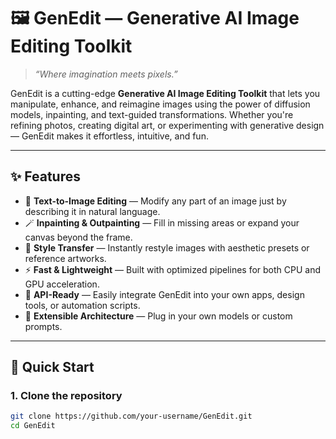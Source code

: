 # 🖼️ GenEdit — Generative AI Image Editing Toolkit

> *“Where imagination meets pixels.”*

GenEdit is a cutting-edge **Generative AI Image Editing Toolkit** that lets you manipulate, enhance, and reimagine images using the power of diffusion models, inpainting, and text-guided transformations. Whether you're refining photos, creating digital art, or experimenting with generative design — GenEdit makes it effortless, intuitive, and fun.

---

## ✨ Features

- 🎨 **Text-to-Image Editing** — Modify any part of an image just by describing it in natural language.  
- 🪄 **Inpainting & Outpainting** — Fill in missing areas or expand your canvas beyond the frame.  
- 🧠 **Style Transfer** — Instantly restyle images with aesthetic presets or reference artworks.  
- ⚡ **Fast & Lightweight** — Built with optimized pipelines for both CPU and GPU acceleration.  
- 🔄 **API-Ready** — Easily integrate GenEdit into your own apps, design tools, or automation scripts.  
- 🧩 **Extensible Architecture** — Plug in your own models or custom prompts.  

---

## 🚀 Quick Start

### 1. Clone the repository
```bash
git clone https://github.com/your-username/GenEdit.git
cd GenEdit
